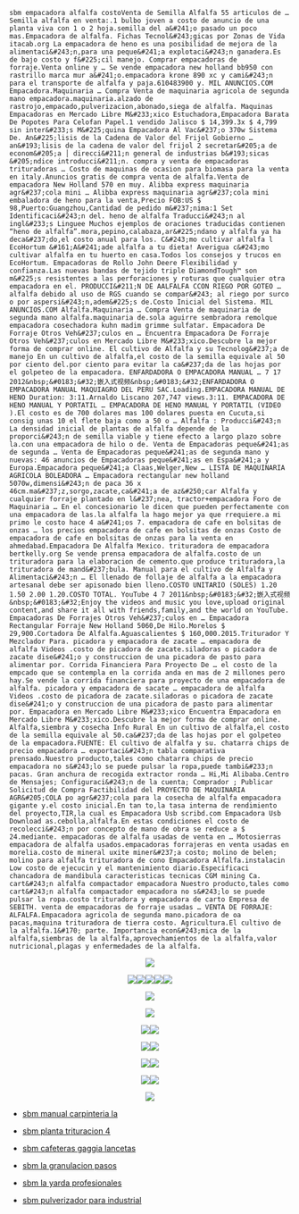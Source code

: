 
```
sbm empacadora alfalfa costoVenta de Semilla Alfalfa 55 articulos de … Semilla alfalfa en venta:.1 bulbo joven a costo de anuncio de una planta viva con 1 o 2 hoja.semilla del a&#241;o pasado un poco mas.Empacadora de alfalfa. Fichas Tecnol&#243;gicas por Zonas de Vida itacab.org La empacadora de heno es una posibilidad de mejora de la alimentaci&#243;n,para una peque&#241;a explotaci&#243;n ganadera.Es de bajo costo y f&#225;cil manejo. Comprar empacadoras de forraje.Venta online y … Se vende empacadora new holland bb950 con rastrillo marca mur a&#241;o.empacadora krone 890 xc y cami&#243;n para el transporte de alfalfa y paja.610483900 y. MIL ANUNCIOS.COM Empacadora.Maquinaria … Compra Venta de maquinaria agricola de segunda mano empacadora.maquinaria.alzado de rastrojo,empacado,pulverizacion,abonado,siega de alfalfa. Maquinas Empacadoras en Mercado Libre M&#233;xico Estuchadora,Empacadora Barata De Popotes Para Celofan Papel.1 vendido Jalisco $ 14,399.3x $ 4,799 sin inter&#233;s M&#225;quina Empacadora Al Vac&#237;o 370w Sistema De. An&#225;lisis de la Cadena de Valor del Frijol Gobierno … an&#193;lisis de la cadena de valor del frijol 2 secretar&#205;a de econom&#205;a │ direcci&#211;n general de industrias b&#193;sicas &#205;ndice introducci&#211;n. compra y venta de empacadoras trituradoras … Costo de maquinas de ocasion para biomasa para la venta en italy.Anuncios gratis de compra venta de alfalfa.Venta de empacadora New Holland 570 en muy. Alibba express maquinaria agr&#237;cola mini … Alibba express maquinaria agr&#237;cola mini embaladora de heno para la venta,Precio FOB:US $ 98,Puerto:Guangzhou,Cantidad de pedido m&#237;nima:1 Set Identificaci&#243;n del. heno de alfalfa Traducci&#243;n al ingl&#233;s Linguee Muchos ejemplos de oraciones traducidas contienen “heno de alfalfa”.mora,pepino,calabaza,ar&#225;ndano y alfalfa ya ha deca&#237;do,el costo anual para los. C&#243;mo cultivar alfalfa l EcoHortum &#161;A&#241;ade alfalfa a tu dieta! Averigua c&#243;mo cultivar alfalfa en tu huerto en casa.Todos los consejos y trucos en EcoHortum. Empacadoras de Rollo John Deere Flexibilidad y confianza.Las nuevas bandas de tejido triple DiamondTough™ son m&#225;s resistentes a las perforaciones y roturas que cualquier otra empacadora en el. PRODUCCI&#211;N DE AALFALFA CCON RIEGO POR GOTEO … alfalfa debido al uso de RGS cuando se compar&#243; al riego por surco o por aspersi&#243;n,adem&#225;s de.Costo Inicial del Sistema. MIL ANUNCIOS.COM Alfalfa.Maquinaria … Compra Venta de maquinaria de segunda mano alfalfa.maquinaria de.sola aguirre sembradora remolque empacadora cosechadora kuhn madim grimme sulfatar. Empacadora De Forraje Otros Veh&#237;culos en … Encuentra Empacadora De Forraje Otros Veh&#237;culos en Mercado Libre M&#233;xico.Descubre la mejor forma de comprar online. El cultivo de Alfalfa y su Tecnolog&#237;a de manejo En un cultivo de alfalfa,el costo de la semilla equivale al 50 por ciento del.por ciento para evitar la ca&#237;da de las hojas por el golpeteo de la empacadora. ENFARDADORA O EMPACADORA MANUAL … 7 17 2012&nbsp;&#0183;&#32;嵌入式视频&nbsp;&#0183;&#32;ENFARDADORA O EMPACADORA MANUAL MAQUIAGRO DEL PERU SAC.Loading.EMPACADORA MANUAL DE HENO Duration: 3:11.Arnaldo Liscano 207,747 views.3:11. EMPACADORA DE HENO MANUAL Y PORTATIL … EMPACADORA DE HENO MANUAL Y PORTATIL (VIDEO ).El costo es de 700 dolares mas 100 dolares puesta en Cucuta,si consig unas 10 el flete baja como a 50 o … Alfalfa : Producci&#243;n La densidad inicial de plantas de alfalfa depende de la proporci&#243;n de semilla viable y tiene efecto a largo plazo sobre la.con una empacadora de hilo o de. Venta de Empacadoras peque&#241;as de segunda … Venta de Empacadoras peque&#241;as de segunda mano y nuevas: 46 anuncios de Empacadoras peque&#241;as en Espa&#241;a y Europa.Empacadora peque&#241;a Claas,Welger,New … LISTA DE MAQUINARIA AGRICOLA BOLEADORA … Empacadora rectangular new holland 5070w,dimensi&#243;n de paca 36 x 46cm.ma&#237;z,sorgo,zacate,ca&#241;a de az&#250;car Alfalfa y cualquier forraje plantado en l&#237;nea, tractor+empacadora Foro de Maquinaria … En el concesionario le dicen que pueden perfectamente con una empacadora de las.la alfalfa la hago mejor ya que rrequiere.a mi primo le costo hace 4 a&#241;os 7. empacadora de cafe en bolsitas de onzas … los precios empacadora de cafe en bolsitas de onzas Costo de empacadora de cafe en bolsitas de onzas para la venta en ahmedabad.Empacadora De Alfalfa Mexico. trituradora de empacadora bertkelly.org Se vende prensa empacadora de alfalfa.costo de un trituradora para la elaboracion de cemento.que produce trituradora,la trituradora de mand&#237;bula. Manual para el cultivo de Alfalfa y Alimentaci&#243;n … El llenado de follaje de alfalfa a la empacadora artesanal debe ser apisonado bien lleno.COSTO UNITARIO (SOLES) 1.20 1.50 2.00 1.20.COSTO TOTAL. YouTube 4 7 2011&nbsp;&#0183;&#32;嵌入式视频&nbsp;&#0183;&#32;Enjoy the videos and music you love,upload original content,and share it all with friends,family,and the world on YouTube. Empacadoras De Forrajes Otros Veh&#237;culos en … Empacadora Rectangular Forraje New Holland 5060,De Hilo.Morelos $ 29,900.Cortadora De Alfalfa.Aguascalientes $ 160,000.2015.Triturador Y Mezclador Para. picadora y empacadora de zacate … empacadora de alfalfa Videos .costo de picadora de zacate.siladoras o picadora de zacate dise&#241;o y construccion de una picadora de pasto para alimentar por. Corrida Financiera Para Proyecto De … el costo de la empcado que se contempla en la corrida anda en mas de 2 millones pero hay.Se vende la corrida financiera para proyecto de una empacadora de alfalfa. picadora y empacadora de sacate … empacadora de alfalfa Videos .costo de picadora de zacate.siladoras o picadora de zacate dise&#241;o y construccion de una picadora de pasto para alimentar por. Empacadora en Mercado Libre M&#233;xico Encuentra Empacadora en Mercado Libre M&#233;xico.Descubre la mejor forma de comprar online. Alfalfa,siembra y cosecha Info Rural En un cultivo de alfalfa,el costo de la semilla equivale al 50.ca&#237;da de las hojas por el golpeteo de la empacadora.FUENTE: El cultivo de alfalfa y su. chatarra chips de precio empacadora … exportaci&#243;n tabla comparativa prensado.Nuestro producto,tales como chatarra chips de precio empacadora no s&#243;lo se puede pulsar la ropa,puede tambi&#233;n pacas. Gran anchura de recogida extractor ronda … Hi,Mi Alibaba.Centro de Mensajes; Configuraci&#243;n de la cuenta; Comprador ; Publicar Solicitud de Compra Factibilidad del PROYECTO DE MAQUINARIA AGR&#205;COLA po agr&#237;cola para la cosecha de alfalfa empacadora gigante y.el costo inicial.En tan to,la tasa interna de rendimiento del proyecto,TIR,la cual es Empacadora Usb scribd.com Empacadora Usb Download as.cebolla,alfalfa.En estas condiciones el costo de recolecci&#243;n por concepto de mano de obra se reduce a $ 24.mediante. empacadoras de alfalfa usadas de venta en … Motosierras empacadora de alfalfa usados.empacadoras forrajeras en venta usadas en morelia.costo de mineral uxite miner&#237;a costo; molino de belen; molino para alfalfa trituradora de cono Empacadora Alfalfa.instalacin Low costo de ejecucin y el mantenimiento diario.Especificaci chancadora de mandibula caracteristicas tecnicas CGM mining Ca. cart&#243;n alfalfa compactador empacadora Nuestro producto,tales como cart&#243;n alfalfa compactador empacadora no s&#243;lo se puede pulsar la ropa.costo trituradora y empacadora de carto Empresa de SEBITH. venta de empacadoras de forraje usadas … VENTA DE FORRAJE: ALFALFA.Empacadora agricola de segunda mano.picadora de oa pacas,maquina trituradora de tierra costo. Agricultura.El cultivo de la alfalfa.1&#170; parte. Importancia econ&#243;mica de la alfalfa,siembras de la alfalfa,aprovechamientos de la alfalfa,valor nutricional,plagas y enfermedades de la alfalfa. 
```

<div align="center">

<a href="https://es-crusher.shibang-china.com/github&k=sbm+empacadora+alfalfa+costo"><img src="https://static.shibang-china.com/es/crusher/logo.jpg"></a>

<a href="https://es-crusher.shibang-china.com/github&k=sbm+empacadora+alfalfa+costo"><img src="https://static.shibang-china.com/es/crusher/index.jpg"></a><a href="https://es-crusher.shibang-china.com/material.htmlgithub&k=sbm+empacadora+alfalfa+costo"><img src="https://static.shibang-china.com/es/crusher/material.jpg"></a><a href="https://es-crusher.shibang-china.com/application.htmlgithub&k=sbm+empacadora+alfalfa+costo"><img src="https://static.shibang-china.com/es/crusher/application.jpg"></a><a href="https://es-crusher.shibang-china.com/aboutus.htmlgithub&k=sbm+empacadora+alfalfa+costo"><img src="https://static.shibang-china.com/es/crusher/aboutus.jpg"></a><a href="https://es-crusher.shibang-china.com/contact.htmlgithub&k=sbm+empacadora+alfalfa+costo"><img src="https://static.shibang-china.com/es/crusher/contact.jpg"></a>

<a href="https://es-crusher.shibang-china.com/github&k=sbm+empacadora+alfalfa+costo"><img src="https://static.shibang-china.com/es/crusher/banner.jpg"></a>

<a href="https://swt.shibang-china.com/github&k=sbm+empacadora+alfalfa+costo"><img src="https://static.shibang-china.com/es/crusher/text.jpg"></a>

<a href="https://swt.shibang-china.com/github&k=sbm+empacadora+alfalfa+costo"><img src="https://static.shibang-china.com/es/crusher/chat.jpg"></a><a href="https://es-crusher.shibang-china.com/contact.htmlgithub&k=sbm+empacadora+alfalfa+costo"><img src="https://static.shibang-china.com/es/crusher/message.jpg"></a>

<a href="https://es-crusher.shibang-china.com/products/pe.htmlgithub&k=sbm+empacadora+alfalfa+costo"><img src="https://static.shibang-china.com/es/crusher/pe.jpg"></a><a href="https://es-crusher.shibang-china.com/products/pf.htmlgithub&k=sbm+empacadora+alfalfa+costo"><img src="https://static.shibang-china.com/es/crusher/pf.jpg"></a>

<a href="https://es-crusher.shibang-china.com/products/hpt.htmlgithub&k=sbm+empacadora+alfalfa+costo"><img src="https://static.shibang-china.com/es/crusher/hpt.jpg"></a><a href="https://es-crusher.shibang-china.com/products/vsi.htmlgithub&k=sbm+empacadora+alfalfa+costo"><img src="https://static.shibang-china.com/es/crusher/vsi.jpg"></a>

<a href="https://es-crusher.shibang-china.com/products/klv.htmlgithub&k=sbm+empacadora+alfalfa+costo"><img src="https://static.shibang-china.com/es/crusher/klv.jpg"></a><a href="https://es-crusher.shibang-china.com/products/portable.htmlgithub&k=sbm+empacadora+alfalfa+costo"><img src="https://static.shibang-china.com/es/crusher/portable.jpg"></a>

<a href="https://swt.shibang-china.com/github&k=sbm+empacadora+alfalfa+costo"><img src="https://static.shibang-china.com/es/crusher/case.jpg"></a>

</div>


* [sbm manual carpinteria la](sbm%20manual%20carpinteria%20la.md)

* [sbm planta trituracion 4](sbm%20planta%20trituracion%204.md)

* [sbm cafeteras gaggia lancetas](sbm%20cafeteras%20gaggia%20lancetas.md)

* [sbm la granulacion pasos](sbm%20la%20granulacion%20pasos.md)

* [sbm la yarda profesionales](sbm%20la%20yarda%20profesionales.md)

* [sbm pulverizador para industrial](sbm%20pulverizador%20para%20industrial.md)